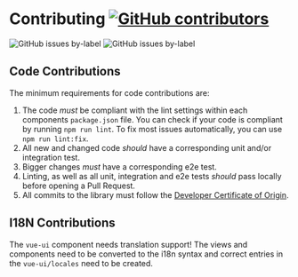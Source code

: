 # Contributing [![GitHub contributors](https://img.shields.io/github/contributors/OWASP/SSO_Project.svg)](https://github.com/OWASP/SSO_Project/graphs/contributors)

![GitHub issues by-label](https://img.shields.io/github/issues/OWASP/SSO_Project/help%20wanted.svg)
![GitHub issues by-label](https://img.shields.io/github/issues/OWASP/SSO_Project/good%20first%20issue.svg)

## Code Contributions

The minimum requirements for code contributions are:

1. The code _must_ be compliant with the lint settings within each components `package.json` file.
You can check if your code is compliant by running `npm run lint`.
To fix most issues automatically, you can use `npm run lint:fix`.
2. All new and changed code _should_ have a corresponding unit and/or
   integration test.
3. Bigger changes _must_ have a corresponding e2e test.
4. Linting, as well as all unit, integration and e2e tests _should_ pass
   locally before opening a Pull Request.
5. All commits to the library must follow the [Developer Certificate of Origin](https://developercertificate.org/).

## I18N Contributions

The `vue-ui` component needs translation support!
The views and components need to be converted to the i18n syntax and correct entries in the `vue-ui/locales` need to be created.
